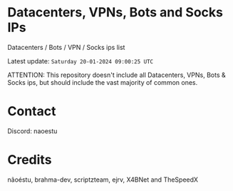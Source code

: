 # Datacenters, VPNs, Bots and Socks IPs
 
Datacenters / Bots / VPN / Socks ips list

Latest update: `Saturday 20-01-2024 09:00:25 UTC` 

ATTENTION: This repository doesn't include all Datacenters, VPNs, Bots & Socks ips, 
but should include the vast majority of common ones.

# Contact
Discord: naoestu

# Credits
nãoéstu, brahma-dev, scriptzteam, ejrv, X4BNet and TheSpeedX
